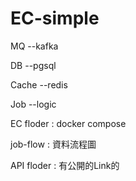 # EC-simple


MQ  --kafka 

DB  --pgsql 

Cache --redis 

Job  --logic 



EC floder : docker compose

job-flow : 資料流程圖

API floder : 有公開的Link的
